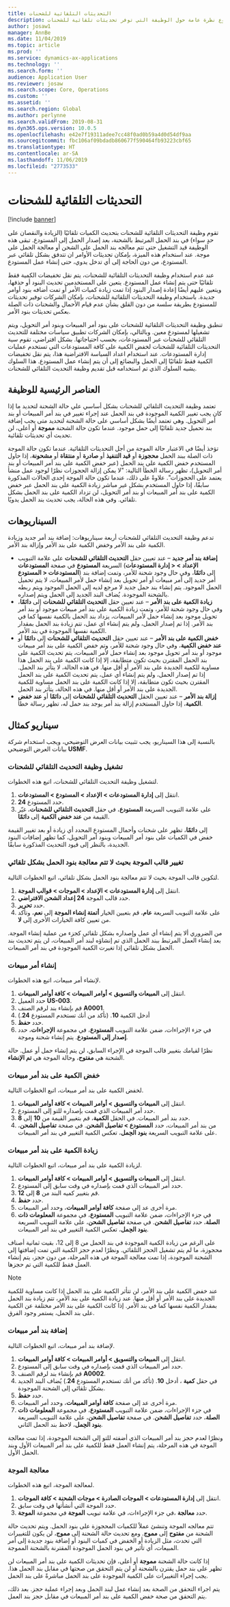 ```yaml
---
title: التحديثات التلقائية للشحنات
description: يقدم هذا الموضوع نظرة عامة حول الوظيفة التي توفر تحديثات تلقائية للشحنات.
author: josaw1
manager: AnnBe
ms.date: 11/04/2019
ms.topic: article
ms.prod: ''
ms.service: dynamics-ax-applications
ms.technology: ''
ms.search.form: ''
audience: Application User
ms.reviewer: josaw
ms.search.scope: Core, Operations
ms.custom: ''
ms.assetid: ''
ms.search.region: Global
ms.author: perlynne
ms.search.validFrom: 2019-08-31
ms.dyn365.ops.version: 10.0.5
ms.openlocfilehash: e42e7f19311adee7cc48f0ad0b59a4d0d54df9aa
ms.sourcegitcommit: fbc106af09bdadb860677f590464fb93223cbf65
ms.translationtype: HT
ms.contentlocale: ar-SA
ms.lasthandoff: 11/06/2019
ms.locfileid: "2773533"
---
```

# <a name="shipment-auto-updates"></a>التحديثات التلقائية للشحنات

[!include [banner](../includes/banner.md)]

تقوم وظيفة التحديثات التلقائية للشحنات بتحديث الكميات تلقائيًا (الزيادة والنقصان على حدٍ سواء) في بند الحمل المرتبط بالشحنة، بعد إصدار الحمل إلى المستودع. تبقى هذه الوظيفة قيد التشغيل حتى تتم معالجه بند الحمل على الشحن أو معالجة الحمل على موجة. عند استخدام هذه الميزة، بإمكان تحديثات الأوامر ان تتدفق بشكل تلقائي عبر المستودع، من دون الحاجة إلى أي تدخل يدوي، حتى إنشاء عمل المستودع.

عند عدم استخدام وظيفة التحديثات التلقائية للشحنات، يتم نقل تخفيضات الكمية فقط تلقائيًا حتى يتم إنشاء عمل المستودع. يتعين على المستخدمين تحديث البنود أو حذفها، ويتعين عليهم أيضًا إعادة إصدار البنود إذا تمت زيادة كميات الأمر أو تمت أضافه بنود أوامر جديدة. باستخدام وظيفة التحديثات التلقائية للشحنات، بإمكان الشركات توفير تحديثات للمستودع بطريقة سلسة من دون القلق بشأن عدم قيام الأحمال والشحنات ذات الصلة بعكس تحديثات بنود الأمر.

تنطبق وظيفة التحديثات التلقائية للشحنات على بنود أمر المبيعات وبنود أمر التحويل، ويتم تشغيلها لمستودع معين. وبالتالي، بإمكان الشركات تطبيق سياسات مختلفة للتحديث التلقائي للشحنات عبر المستودعات، بحسب احتياجاتها. بشكل افتراضي، تقوم سية التحديثات التلقائية للشحنات لخفض الكمية على كافة المستودعات التي تستخدم عمليات إدارة المستودعات. عند استخدام اعداد السياسة الافتراضية هذا، يتم نقل تخفيضات الكمية فقط تلقائيًا إلى الحمل والبضائع إلى أن يتم إنشاء عمل المستودع. هذا السلوك يشبه السلوك الذي تم استخدامه قبل تقديم وظيفة التحديث التلقائي للشحنات.

## <a name="main-elements-of-the-functionality"></a>العناصر الرئيسية للوظيفة

تعتمد وظيفة التحديث التلقائي للشحنات بشكل أساسي علي حالة الشحنة لتحديد ما إذا كان يجب تغيير الكمية الموجودة في بند الحمل عند إجراء تغيير في بند أمر المبيعات أو بند أمر التحويل. وهي تعتمد أيضًا بشكل أساسي على حالة الشحنة لتحديد متى يجب إضافة بند تحميل جديد تلقائيًا إلى حمل موجود. عندما تكون حالة الشحنة **مموجة** أو أعلى، لن تحديث أي تحديثات تلقائية.

تؤخذ أيضًا في الاعتبار حالة الموجة من أجل التحديثات التلقائية. عندما تكون حالة الموجة ذات الصلة ببند الحمل **محجوزة** أو **قيد التنفيذ‬** أو **صادرة** أو **منتقاة** أو **مشحونة**، إذا حاول المستخدم خفض الكمية على بند الحمل (عبر خفض الكمية على بند أمر المبيعات أو بند أمر التحويل)، تظهر رسالة الخطأ التالية: "لا يمكن إزالة الحجوزات نظرًا لوجود عمل منشأ يعتمد على الحجوزات". علاوةً على ذلك، عندما تكون حالة الموجة إحدى الحالات المذكورة سابقًا، إذا حاول المستخدم بشكل غير مباشر زيادة الكمية على بند الحمل عبر خفض الكمية على بند أمر المبيعات أو بند أمر التحويل، لن تزداد الكمية على بند الحمل بشكل تلقائي. وفي هذه الحالة، يجب تحديث بند الحمل يدويًا.

## <a name="scenarios"></a>السيناريوهات

تدعم وظيفة التحديث التلقائي للشحنات أربعة سيناريوهات: إضافة بند أمر جديد وزيادة الكمية على بند الأمر وخفض الكمية على بند الأمر وإزالة بند الأمر.

- **إضافة بند أمر جديد** – عند تعيين حقل **التحديث التلقائي للشحنات** على علامة التبويب السريعة **المستودع** في صفحة **المستودعات** (**إدارة المستودعات‏‎ \> الإعداد \> المستودع‏‎ \> المستودعات**) إلى **دائمًا**، وفي حال وجود شحنة للأمر، وتمت إضافة بند أمر جديد إلى أمر مبيعات أو أمر تحويل بعد إنشاء حمل لأمر المبيعات، لا يتم تحميل الحمل الموجود. يتم إنشاء بند حمل جديد لا مرجع لديه إلى الحمل الموجود ويتم ربطه بالشحنة الموجودة. يُضاف البند الجديد إلى الحمل ويتم إصداره.
- **زيادة الكمية على بند الأمر** – عند تعيين حقل **التحديث التلقائي للشحنات** إلى **دائمًا**، وفي حال وجود شحنة للأمر، وتمت زيادة الكمية على بند أمر مبيعات موجود أو بند أمر تحويل موجود بعد إنشاء حمل لأمر المبيعات، يزداد بند الحمل بالكمية نفسها كما في بند الأمر.‬ إذا تم إصدار الحمل، ولم يتم إنشاء اي عمل، تتم زيادة بند الحمل بمقدار الكمية نفسها الموجودة في بند الأمر.
- **خفض الكمية على بند الأمر** – عند تعيين حقل **التحديث التلقائي للشحنات** إلى **دائمًا** أو **عند خفض الكمية**، وفي حال وجود شحنة للأمر، وتم خفض الكمية على بند أمر مبيعات موجود أو بند أمر تحويل موجود بعد إنشاء حمل لأمر المبيعات، يتم تحديث الكمية على بند الحمل المقترن بحيث تكون متطابقة، إلا إذا كانت الكمية على بند الحمل هذا مساوية للكمية الجديدة على بند الأمر أو أقل منها.‬‬ في هذه الحالة، لا يتأثر بند الحمل. إذا تم إصدار الحمل، ولم يتم إنشاء أي عمل، يتم تحديث الكمية على بند الحمل المقترن بحيث تكون متطابقة، إلا إذا كانت الكمية على بند الحمل مساوية للكمية الجديدة على بند الأمر أو أقل منها.‬‬‬ في هذه الحالة، يتأثر بند الحمل.
- **إزالة بند الأمر** – عند تعيين الحقل **التحديث التلقائي للشحنات** إلى **دائمًا** أو **عند خفض الكمية**، إذا حاول المستخدم إزالة بند أمر يوجد بند حمل له، تظهر رسالة خطأ.

## <a name="example-scenario"></a>سيناريو كمثال

بالنسبة إلى هذا السيناريو، يجب تثبيت بيانات العرض التوضيحي، ويجب استخدام شركة بيانات العرض التوضيحي **USMF‎**.

### <a name="turn-on-the-auto-update-shipment-functionality"></a>تشغيل وظيفة التحديث التلقائي للشحنات

لتشغيل وظيفة التحديث التلقائي للشحنات، اتبع هذه الخطوات.

1. انتقل إلى **إدارة المستودعات \> الإعداد \> المستودع \> المستودعات**.
2. حدد المستودع **24**.
3. على علامة التبويب السريعة **المستودع**، في حقل **التحديث التلقائي للشحنات**، غيّر القيمة من **عند خفض الكمية** إلى **دائمًا**.

بعد تغيير القيمة‏‎ إلى **دائمًا**، تظهر على شحنات وأحمال المستودع المحدد أي زيادة أو خفض في الكميات على بنود أمر المبيعات وبنود أمر التحويل، كما تظهر إضافات البنود الجديدة، بالنظر إلى قيود التحديث المذكورة سابقًا.

### <a name="change-the-wave-template-so-that-load-lines-arent-automatically-processed"></a>تغيير قالب الموجة بحيث لا تتم معالجة بنود الحمل بشكل تلقائي

لتكوين قالب الموجة بحيث لا تتم معالجة بنود الحمل بشكل تلقائي، اتبع الخطوات التالية.

1. انتقل إلى **إدارة المستودعات \> الإعداد \> الموجات \> قوالب الموجة**.
2. حدد قالب الموجة **24 إعداد الشحن الافتراضي**.
3. حدد **تحرير**.
4. على علامة التبويب السريعة **عام**، قم بتعيين الخيار **أتمتة إنشاء الموجة** إلى **نعم**، وتأكد من تعيين كافة الخيارات الأخرى إلى **لا**.

من الضروري ألا يتم إنشاء أي عمل وإصداره بشكل تلقائي كجزء من عملية إنشاء الموجة. بعد إنشاء العمل المرتبط ببند الحمل الذي تم إنشاؤه لبند أمر المبيعات، لن يتم تحديث بند الحمل بشكل تلقائي إذا تغيرت الكمية الموجودة في بند أمر المبيعات.

### <a name="create-a-sales-order"></a>إنشاء أمر مبيعات

لإنشاء أمر مبيعات، اتبع هذه الخطوات.

1. انتقل إلى **المبيعات والتسويق \> أوامر المبيعات \> كافة أوامر المبيعات‬**.
2. حدد العميل **US-003**.
3. قم بإنشاء بند لرقم الصنف **A0001**.
4. أدخل الكمية **10**. (تأكد من أنك تستخدم المستودع **24**.)
5. حدد **حفظ**.
6. في جزء الإجراءات، ضمن علامة التبويب **المستودع**، في مجموعة **الإجراءات**، حدد **إصدار إلى المستودع‬**. يتم إنشاء شحنة وموجة.

نظرًا لقيامك بتغيير قالب الموجة في الإجراء السابق، لن يتم إنشاء حمل أو عمل. حالة الشحنة هي **مفتوح**، وحالة الموجة هي **تم الإنشاء**.

### <a name="decrease-the-quantity-on-a-sales-order-line"></a>خفض الكمية على بند أمر مبيعات

لخفض الكمية على بند أمر مبيعات، اتبع الخطوات التالية.

1. انتقل إلى **المبيعات والتسويق \> أوامر المبيعات \> كافة أوامر المبيعات‬**.
2. حدد أمر المبيعات الذي قمت بإصداره للتو إلى المستودع.
3. حدد بند أمر المبيعات. في الحقل **الكمية**، قم بتغيير القيمة من **10** إلى **8**.
4. من بند أمر المبيعات، حدد **المستودع \> تفاصيل الشحن**. في صفحة **تفاصيل الشحن**، على علامة التبويب السريعة **بنود الحِمل‬**، تعكس الكمية التغيير في بند أمر المبيعات.

### <a name="increase-the-quantity-on-a-sales-order-line"></a>زيادة الكمية على بند أمر مبيعات

لزيادة الكمية على بند أمر مبيعات، اتبع الخطوات التالية.

1. انتقل إلى **المبيعات والتسويق \> أوامر المبيعات \> كافة أوامر المبيعات‬**.
2. حدد أمر المبيعات الذي قمت بإصداره في وقت سابق إلى المستودع.
3. قم بتغيير كميه البند من **8** إلى **12**.
4. حدد **حفظ**.
5. عد إلى صفحة **كافة أوامر المبيعات**، وحدد أمر المبيعات‏‎ مرة أخرى.
5. في جزء الإجراءات، ضمن علامة التبويب **المستودع**، في مجموعة **‏‫المعلومات ذات الصلة**، حدد **تفاصيل الشحن**. في صفحة **تفاصيل الشحن**، على علامة التبويب السريعة **بنود الحِمل‬**، تعكس الكمية التغيير في بند أمر المبيعات.

على الرغم من زيادة الكمية الموجودة في بند الحمل من 8 إلى 12، بقيت ثمانية أصناف محجوزة، ما لم يتم تشغيل الحجز التلقائي. ونظرًا لعدم حجز الكمية التي تمت إضافتها إلى الشحنة الموجودة، إذا تمت معالجة الموجة في هذه المرحلة، من دون حجز، يتم إنشاء العمل فقط للكمية التي تم حجزها.

> [!NOTE]
> عند خفض الكمية على بند الأمر، لن تتأثر الكمية على بند الحمل إذا كانت مساوية للكمية الجديدة على بند الأمر أو أقل منها. عند زيادة الكمية على بند الأمر، تتم زيادة بند الحمل بمقدار الكمية نفسها كما في بند الأمر. إذا كانت الكمية على بند الأمر مختلفة عن الكمية على بند الحمل، يستمر وجود الفرق.

### <a name="add-a-sales-order-line"></a>إضافة بند أمر مبيعات

لإضافة بند أمر مبيعات، اتبع الخطوات التالية.

1. انتقل إلى **المبيعات والتسويق \> أوامر المبيعات \> كافة أوامر المبيعات‬**.
2. حدد أمر المبيعات الذي قمت بإصداره في وقت سابق إلى المستودع.
3. قم بإنشاء بند لرقم الصنف **A0002**.
4. في حقل **كمية** ، أدخل **10**. (تأكد من أنك تستخدم المستودع **24**.) يُضاف البند الجديد بشكل تلقائي إلى الشحنة الموجودة.
5. حدد **حفظ**.
6. عد إلى صفحة **كافة أوامر المبيعات**، وحدد أمر المبيعات‏‎ مرة أخرى.
7. في جزء الإجراءات، ضمن علامة التبويب **المستودع**، في مجموعة **‏‫المعلومات ذات الصلة**، حدد **تفاصيل الشحن**. في صفحة **تفاصيل الشحن**، على علامة التبويب السريعة **بنود الحِمل‬**، لاحظ بند الحمل الثاني.

ونظرًا لعدم حجز بند أمر المبيعات الذي أضفته للتو إلى الشحنة الموجودة، إذا تمت معالجة الموجة في هذه المرحلة، يتم إنشاء العمل فقط للكمية على بند أمر المبيعات الأول وبند الحمل الأول.‬

### <a name="process-a-wave"></a>معالجة الموجة

لمعالجة الموجة، اتبع هذه الخطوات.

1. انتقل إلى **إدارة المستودعات \> الموجات الصادرة‬ \> موجات الشحنة‬ \> كافة الموجات‬**.
2. حدد الموجة التي أنشأتها في وقت سابق.
3. في جزء الإجراءات، في علامة تبويب **الموجة** في مجموعة **الموجة‏‎‬**، حدد **معالجة**.

تتم معالجه الموجة وتنشئ عملاً للكميات المحجوزة على بنود الحمل. ويتم تحديث حالة الشحنة من **مفتوح** إلى **مموج‬**. ومع تحديث حالة الشحنة إلى **مموج**، لن يكون للتغييرات التي تحدث، مثل الزيادة أو الخفض في كميات البنود أو إضافة بنود جديدة إلى أمر المبيعات، أي تأثير في بنود الحمل الموجودة المقترنة بالشحنة المموجة.

إذا كانت حالة الشحنة **مموجة** أو أعلى، فإن تحديثات الكمية على بند أمر المبيعات لن تظهر على بند حمل يقترن بالشحنة أو لن يتم التحقق من صحتها في مقابل بند الحمل هذا. يجب إجراء التغييرات على الكمية الموجودة على بند الحمل مباشرةً على بند الحمل.

يتم اجراء التحقق من الصحة بعد إنشاء عمل لبند الحمل وبعد إجراء عملية حجز. بعد ذلك، يتم التحقق من صحة خفض الكمية على بند أمر المبيعات في مقابل حجز بند العمل.
